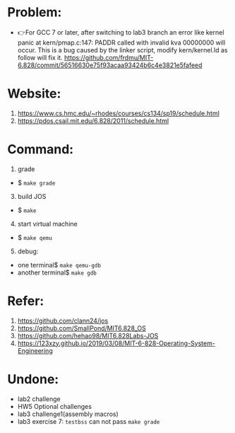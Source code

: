 # Problem:
- :point_right:For GCC 7 or later, after switching to lab3 branch an error like kernel panic at kern/pmap.c:147: PADDR called with invalid kva 00000000 will occur.
  This is a bug caused by the linker script, modify kern/kernel.ld as follow will fix it.
  https://github.com/frdmu/MIT-6.828/commit/56516630e75f93acaa93424b6c4e3821e5fafeed
# Website: 
1. https://www.cs.hmc.edu/~rhodes/courses/cs134/sp19/schedule.html  
2. https://pdos.csail.mit.edu/6.828/2011/schedule.html
# Command:
1. grade
- $ ```make grade```
3. build JOS
- $ ```make```
4. start virtual machine
- $ ```make qemu```
5. debug:
- one terminal$ ```make qemu-gdb``` 
- another terminal$ ```make gdb```
# Refer: 
1. https://github.com/clann24/jos  
2. https://github.com/SmallPond/MIT6.828_OS
3. https://github.com/hehao98/MIT6.828Labs-JOS
4. https://123xzy.github.io/2019/03/08/MIT-6-828-Operating-System-Engineering

# Undone:
- lab2 challenge
- HW5 Optional challenges
- lab3 challenge1(assembly macros)
- lab3 exercise 7: ```testbss``` can not pass ```make grade```

